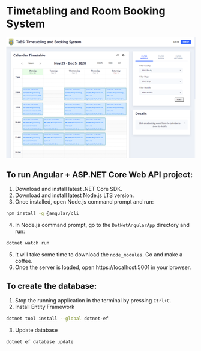 # Timetabling and Room Booking System

![](DotNetAngularApp/images/dashboard-2.png)

## To run Angular + ASP.NET Core Web API project:

1. Download and install latest .NET Core SDK.
2. Download and install latest Node.js LTS version.
3. Once installed, open Node.js command prompt and run: 

```sh
npm install -g @angular/cli
```

4. In Node.js command prompt, go to the `DotNetAngularApp` directory and run:

```sh
dotnet watch run
```

5. It will take some time to download the `node_modules`. Go and make a coffee.
6. Once the server is loaded, open https://localhost:5001 in your browser.

## To create the database:

1. Stop the running application in the terminal by pressing `Ctrl+C`.
2. Install Entity Framework

```sh
dotnet tool install --global dotnet-ef
```

3. Update database

```sh
dotnet ef database update
```

